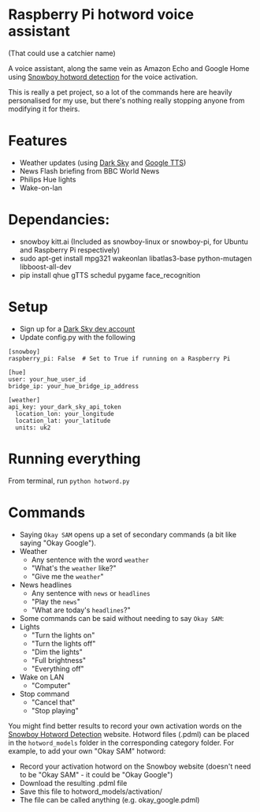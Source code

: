 # Raspberry Pi hotword voice assistant
(That could use a catchier name)

A voice assistant, along the same vein as Amazon Echo and Google Home using
[Snowboy hotword detection](https://snowboy.kitt.ai/) for the voice activation.

This is really a pet project, so a lot of the commands here are heavily 
personalised for my use, but there's nothing really stopping anyone from modifying
it for theirs.


# Features
- Weather updates (using [Dark Sky](https://darksky.net/dev/) and 
[Google TTS](https://pypi.python.org/pypi/gTTS))
- News Flash briefing from BBC World News
- Philips Hue lights
- Wake-on-lan


# Dependancies:
- snowboy kitt.ai (Included as snowboy-linux or snowboy-pi, for Ubuntu and 
Raspberry Pi respectively)
- sudo apt-get install mpg321 wakeonlan libatlas3-base python-mutagen libboost-all-dev
- pip install qhue gTTS schedul pygame face_recognition

# Setup
- Sign up for a [Dark Sky dev account](https://darksky.net/dev/)
- Update config.py with the following

```
[snowboy]
raspberry_pi: False  # Set to True if running on a Raspberry Pi

[hue]
user: your_hue_user_id
bridge_ip: your_hue_bridge_ip_address

[weather]
api_key: your_dark_sky_api_token
  location_lon: your_longitude
  location_lat: your_latitude
  units: uk2
  ```

# Running everything
From terminal, run `python hotword.py`

# Commands
- Saying `Okay SAM` opens up a set of secondary commands (a bit like saying "Okay Google").
 - Weather
   - Any sentence with  the word `weather`
   - "What's the `weather` like?"
   - "Give me the `weather`"
- News headlines
  - Any sentence with `news` or `headlines`
  - "Play the `news`"
  - "What are today's `headlines`?"
- Some commands can be said without needing to say `Okay SAM`:
- Lights
  - "Turn the lights on"
  - "Turn the lights off"
  - "Dim the lights"
  - "Full brightness"
  - "Everything off"
- Wake on LAN
  - "Computer"
- Stop command
  - "Cancel that"
  - "Stop playing"

You might find better results to record your own activation words on the [Snowboy Hotword Detection](https://snowboy.kitt.ai) website.  Hotword files (.pdml) can be placed in the `hotword_models` folder in the corresponding category folder.  For example, to add your own "Okay SAM" hotword:
- Record your activation hotword on the Snowboy website (doesn't need to be "Okay SAM" - it could be "Okay Google")
- Download the resulting .pdml file
- Save this file to hotword_models/activation/
- The file can be called anything (e.g. okay_google.pdml)

